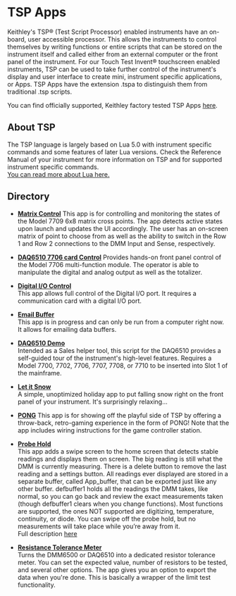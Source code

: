 # TSP Apps

Keithley's TSP&reg; (Test Script Processor) enabled instruments have an on-board, user accessible processor. This allows the instruments to control themselves by writing functions or entire scripts that can be stored on the instrument itself and called either from an external computer or the front panel of the instrument. For our Touch Test Invent&reg; touchscreen enabled instruments, TSP can be used to take further control of the instrument's display and user interface to create mini, instrument specific applications, or Apps. TSP Apps have the extension .tspa to distinguish them from traditional .tsp scripts.

You can find officially supported, Keithley factory tested TSP Apps [here](https://www.tek.com/keithley/tsp-applications-for-touch-test-invent-models).

## About TSP

The TSP language is largely based on Lua 5.0 with instrument specific commands and some features of later Lua versions. Check the Reference Manual of your instrument for more information on TSP and for supported instrument specific commands.  
[You can read more about Lua here.](https://www.lua.org/)

## Directory

[comment]: **[Title](./file.tspa)**  

* **[Matrix Control](./DAQ6510_MatrxCtrl.tspa)**
This app is for controlling and monitoring the states of the Model 7709 6x8 matrix cross points. The app detects active states upon launch and updates the UI accordingly. The user has an on-screen matrix of point to choose from as well as the ability to switch in the Row 1 and Row 2 connections to the DMM Input and Sense, respectively. 

* **[DAQ6510 7706 card Control](./DAQ6510_MultiFuncCtrl.tspa)**
Provides hands-on front panel control of the Model 7706 multi-function module. The operator is able to manipulate the digital and analog output as well as the totalizer.

* **[Digital I/O Control](./DIOControlFull.tspa)**  
This app allows full control of the Digital I/O port.  It requires a communication card with a digital I/O port.

* **[Email Buffer](./email.tspa)**  
This app is in progress and can only be run from a computer right now.  It allows for emailing data buffers.

* **[DAQ6510 Demo](./KE_DAQ6510_Demo.tsp)**  
Intended as a Sales helper tool, this script for the DAQ6510 provides a self-guided tour of the instrument's high-level features. Requires a Model 7700, 7702, 7706, 7707, 7708, or 7710 to be inserted into Slot 1 of the mainframe. 

* **[Let it Snow](./let_it_snow.tspa)**  
A simple, unoptimized holiday app to put falling snow right on the front panel of your instrument. It's surprisingly relaxing...

* **[PONG](./Pong.tspa)**
This app is for showing off the playful side of TSP by offering a throw-back, retro-gaming experience in the form of PONG! Note that the app includes wiring instructions for the game controller station. 

* **[Probe Hold](./Probe_Hold.tspa)**  
This app adds a swipe screen to the home screen that detects stable readings and displays them on screen. The big reading is still what the DMM is currently measuring. There is a delete button to remove the last reading and a settings button. All readings ever displayed are stored in a separate buffer, called App_buffer, that can be exported just like any other buffer. defbuffer1 holds all the readings the DMM takes, like normal, so you can go back and review the exact measurements taken (though defbuffer1 clears when you change functions). Most functions are supported, the ones NOT supported are digitizing, temperature, continuity, or diode. You can swipe off the probe hold, but no measurements will take place while you’re away from it.  
Full description [here](https://forum.tek.com/viewtopic.php?f=617&t=141115)

* **[Resistance Tolerance Meter](./Resistance_Tolerance_Meter.tspa)**  
Turns the DMM6500 or DAQ6510 into a dedicated resistor tolerance meter. You can set the expected value, number of resistors to be tested, and several other options. The app gives you an option to export the data when you're done. This is basically a wrapper of the limit test functionality.
